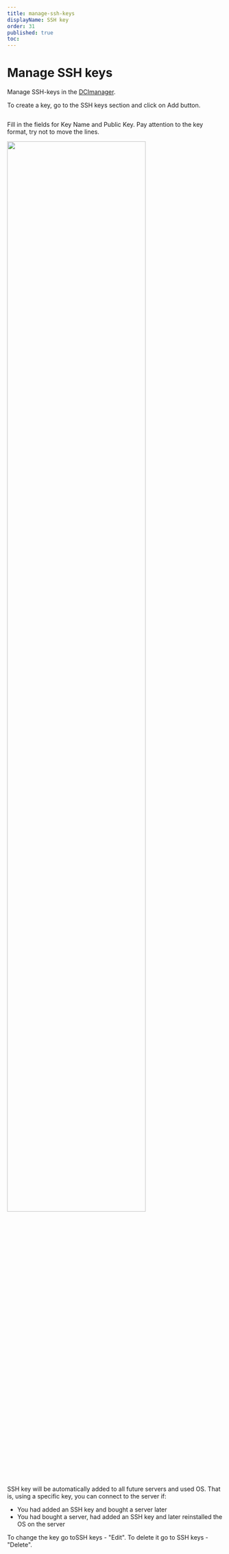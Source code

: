 ```yaml
---
title: manage-ssh-keys
displayName: SSH key
order: 31
published: true
toc:
---
```

# Manage SSH keys

Manage SSH-keys in the <a href="https://gcore.com/docs/hosting/dedicated-servers/manage/log-in-to-dcimanager" target="_blank">DCImanager</a>.

To create a key, go to the SSH keys section and click on Add button.

<img src="https://assets.gcore.pro/docs/hosting/dedicated-servers/manage/connect/manage-ssh-keys/joxi_screenshot_1509788651407.png" alt="">

Fill in the fields for Key Name and Public Key. Pay attention to the key format, try not to move the lines.

<img src="https://assets.gcore.pro/docs/hosting/dedicated-servers/manage/connect/manage-ssh-keys/joxi_screenshot_1509788759836.png" alt="" width="80%">

SSH key will be automatically added to all future servers and used OS. That is, using a specific key, you can connect to the server if:  
- You had added an SSH key and bought a server later  
- You had bought a server, had added an SSH key and later reinstalled the OS on the server

To change the key go toSSH keys - "Edit". To delete it go to SSH keys - "Delete".